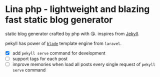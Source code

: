 # Lina php - lightweight and blazing fast static blog generator

static blog generator crafted by php with 😘. inspires from [Jekyll](https://jekyllrb.com).

pekyll has power of [`blade`](https://laravel.com/docs/8.x/blade) template engine from `laravel`.



- [x] add `pekyll serve` command for development
- [ ] support tags for each post
- [ ] improve memories when load all posts every single request of  `pekyll serve` command
